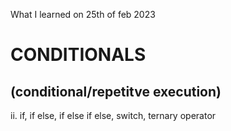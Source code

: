 What I learned on 25th of feb 2023

# CONDITIONALS 
## (conditional/repetitve execution)
<p></p>
ii. if, if else, if else if else, switch, ternary operator